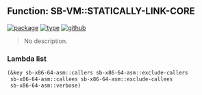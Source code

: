 ## Function: SB-VM::STATICALLY-LINK-CORE
[![package](https://img.shields.io/badge/Package-SB--VM-5f9ea0.svg?style=social&colorA=999999)](../) [![type](https://img.shields.io/badge/Type-Function-5f9ea0.svg?style=social&colorA=999999)](../#function) [![github](https://img.shields.io/badge/GitHub-View_the_source-5f9ea0.svg?style=social&colorA=999999&logo=github)](https://github.com/sbcl/sbcl/blob/master/src/compiler/x86-64/target-insts.lisp/) 

> No description.

### Lambda list
```cl
(&key sb-x86-64-asm::callers sb-x86-64-asm::exclude-callers
 sb-x86-64-asm::callees sb-x86-64-asm::exclude-callees
 sb-x86-64-asm::verbose)
```
